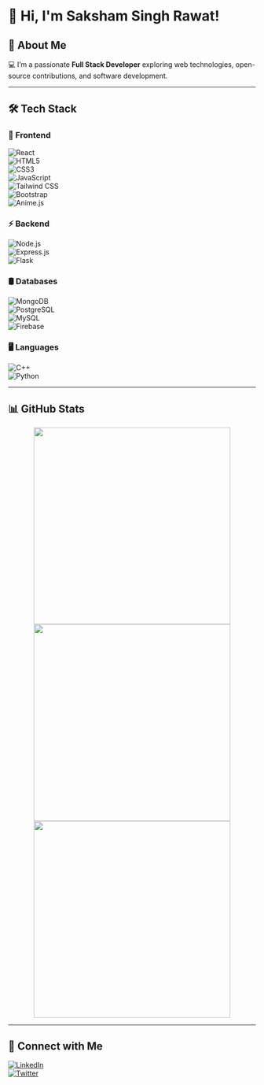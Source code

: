 # 👋 Hi, I'm Saksham Singh Rawat!  

## 🚀 About Me  
💻 I’m a passionate **Full Stack Developer** exploring web technologies, open-source contributions, and software development.  

---

## 🛠 Tech Stack  

### 🚀 Frontend  
![React](https://img.shields.io/badge/React-20232A?style=for-the-badge&logo=react)  
![HTML5](https://img.shields.io/badge/HTML5-E34F26?style=for-the-badge&logo=html5&logoColor=white)  
![CSS3](https://img.shields.io/badge/CSS3-1572B6?style=for-the-badge&logo=css3&logoColor=white)  
![JavaScript](https://img.shields.io/badge/JavaScript-F7DF1E?style=for-the-badge&logo=javascript&logoColor=black)  
![Tailwind CSS](https://img.shields.io/badge/Tailwind_CSS-38B2AC?style=for-the-badge&logo=tailwind-css&logoColor=white)  
![Bootstrap](https://img.shields.io/badge/Bootstrap-7952B3?style=for-the-badge&logo=bootstrap&logoColor=white)  
![Anime.js](https://img.shields.io/badge/Anime.js-FF9A8B?style=for-the-badge)  

### ⚡ Backend  
![Node.js](https://img.shields.io/badge/Node.js-43853D?style=for-the-badge&logo=node.js&logoColor=white)  
![Express.js](https://img.shields.io/badge/Express.js-404D59?style=for-the-badge)  
![Flask](https://img.shields.io/badge/Flask-000000?style=for-the-badge&logo=flask)  

### 🛢️ Databases  
![MongoDB](https://img.shields.io/badge/MongoDB-4EA94B?style=for-the-badge&logo=mongodb&logoColor=white)  
![PostgreSQL](https://img.shields.io/badge/PostgreSQL-336791?style=for-the-badge&logo=postgresql&logoColor=white)  
![MySQL](https://img.shields.io/badge/MySQL-4479A1?style=for-the-badge&logo=mysql&logoColor=white)  
![Firebase](https://img.shields.io/badge/Firebase-FFCA28?style=for-the-badge&logo=firebase)  

### 🖥️ Languages  
![C++](https://img.shields.io/badge/C++-00599C?style=for-the-badge&logo=cplusplus&logoColor=white)  
![Python](https://img.shields.io/badge/Python-3776AB?style=for-the-badge&logo=python&logoColor=white)  

---

## 📊 GitHub Stats  
<div align="center">
  <img src="https://github-readme-stats.vercel.app/api?username=Levignoble&show_icons=true&theme=radical" width="400" />
  <img src="https://github-readme-streak-stats.herokuapp.com/?user=Levignoble&theme=radical" width="400" />
  <img src="https://github-readme-stats.vercel.app/api/top-langs/?username=Levignoble&layout=compact&theme=radical" width="400" />
</div>  

---

## 🔗 Connect with Me  
[![LinkedIn](https://img.shields.io/badge/LinkedIn-0A66C2?style=for-the-badge&logo=linkedin&logoColor=white)](https://linkedin.com/in/yourprofile)  
[![Twitter](https://img.shields.io/badge/Twitter-1DA1F2?style=for-the-badge&logo=twitter&logoColor=white)](https://twitter.com/yourhandle)  
